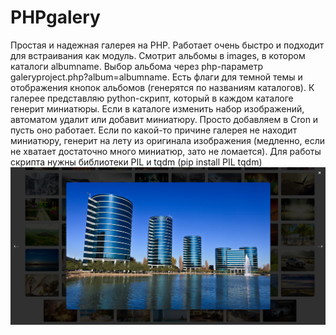 # PHPgalery
Простая и надежная галерея на PHP. Работает очень быстро и подходит для встраивания как модуль. Смотрит альбомы в images, в котором каталоги albumname. Выбор альбома через php-параметр galeryproject.php?album=albumname. Есть флаги для темной темы и отображения кнопок альбомов (генерятся по названиям каталогов). К галерее представляю python-скрипт, который в каждом каталоге генерит миниатюры. Если в каталоге изменить набор изображений, автоматом удалит или добавит миниатюру. Просто добавляем в Cron и пусть оно работает. Если по какой-то причине галерея не находит миниатюру, генерит на лету из оригинала изображения (медленно, если не хватает достаточно много миниатюр, зато не ломается). Для работы скрипта нужны библиотеки PIL и tqdm (pip install PIL tqdm)
![alt text](images/scr.png)
